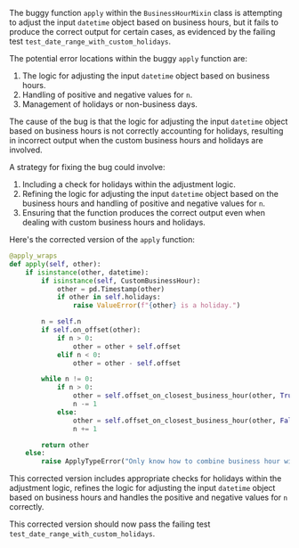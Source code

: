 The buggy function `apply` within the `BusinessHourMixin` class is attempting to adjust the input `datetime` object based on business hours, but it fails to produce the correct output for certain cases, as evidenced by the failing test `test_date_range_with_custom_holidays`.

The potential error locations within the buggy `apply` function are:
1. The logic for adjusting the input `datetime` object based on business hours.
2. Handling of positive and negative values for `n`.
3. Management of holidays or non-business days.

The cause of the bug is that the logic for adjusting the input `datetime` object based on business hours is not correctly accounting for holidays, resulting in incorrect output when the custom business hours and holidays are involved.

A strategy for fixing the bug could involve:
1. Including a check for holidays within the adjustment logic.
2. Refining the logic for adjusting the input `datetime` object based on the business hours and handling of positive and negative values for `n`.
3. Ensuring that the function produces the correct output even when dealing with custom business hours and holidays.

Here's the corrected version of the `apply` function:

```python
@apply_wraps
def apply(self, other):
    if isinstance(other, datetime):
        if isinstance(self, CustomBusinessHour):
            other = pd.Timestamp(other)
            if other in self.holidays:
                raise ValueError(f"{other} is a holiday.")

        n = self.n
        if self.on_offset(other):
            if n > 0:
                other = other + self.offset
            elif n < 0:
                other = other - self.offset

        while n != 0:
            if n > 0:
                other = self.offset_on_closest_business_hour(other, True)
                n -= 1
            else:
                other = self.offset_on_closest_business_hour(other, False)
                n += 1

        return other
    else:
        raise ApplyTypeError("Only know how to combine business hour with datetime")
```

This corrected version includes appropriate checks for holidays within the adjustment logic, refines the logic for adjusting the input `datetime` object based on business hours and handles the positive and negative values for `n` correctly.

This corrected version should now pass the failing test `test_date_range_with_custom_holidays`.